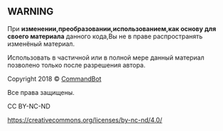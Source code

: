 ## **WARNING**


При **изменении,преобразовании,использованием,как основу для своего материала** данного кода,Вы не в праве распространять изменёный материал.

Использовать в частичной или в полной мере данный материал позволено только после разрешения автора.

Copyright 2018 © [СommandBot](https://discord.io/TOPGAMERS)

Все права защищены.

CC BY-NC-ND

https://creativecommons.org/licenses/by-nc-nd/4.0/
